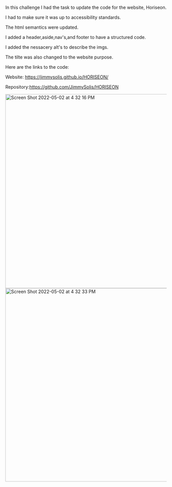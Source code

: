 In this challenge I had the task to update the code for the website, Horiseon. 

I had to make sure it was up to accessibility standards.

The html semantics were updated.

I added a header,aside,nav's,and footer to have a structured code.

I added the nessacery alt's to describe the imgs.

The tilte was also changed to the website purpose.

Here are the links to the code:

Website: https://jimmysolis.github.io/HORISEON/ 

Repository:https://github.com/JimmySolis/HORISEON

<img width="605" alt="Screen Shot 2022-05-02 at 4 32 16 PM" src="https://user-images.githubusercontent.com/103652380/166323235-68941f85-066e-4958-a8c8-dba3d594b7aa.png">
<img width="603" alt="Screen Shot 2022-05-02 at 4 32 33 PM" src="https://user-images.githubusercontent.com/103652380/166323255-37fd2893-b424-4600-893f-a316dfb9ac33.png">

